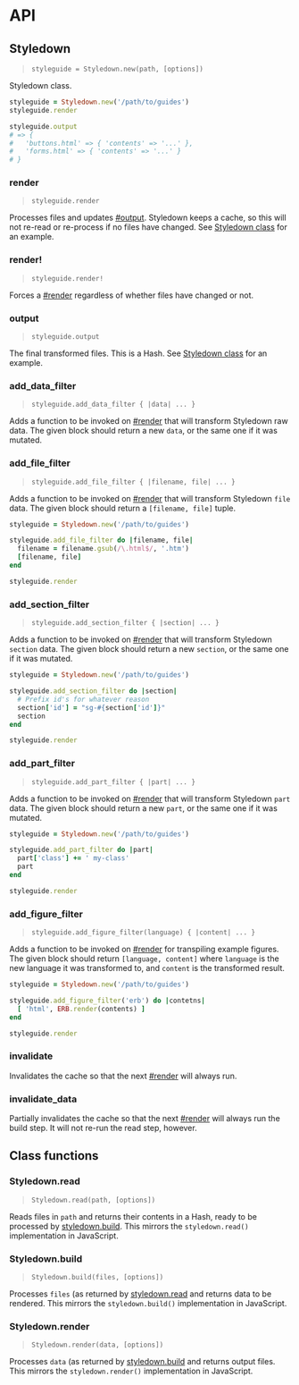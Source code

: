 # API

## Styledown

> `styleguide = Styledown.new(path, [options])`

Styledown class.

```rb
styleguide = Styledown.new('/path/to/guides')
styleguide.render

styleguide.output
# => {
#   'buttons.html' => { 'contents' => '...' },
#   'forms.html' => { 'contents' => '...' }
# }
```

### render

> `styleguide.render`

Processes files and updates [#output](#output). Styledown keeps a cache, so this will not re-read or re-process if no files have changed. See [Styledown class](#styledown) for an example.

### render!

> `styleguide.render!`

Forces a [#render](#render) regardless of whether files have changed or not.

### output

> `styleguide.output`

The final transformed files. This is a Hash. See [Styledown class](#styledown) for an example.

### add\_data\_filter

> `styleguide.add_data_filter { |data| ... }`

Adds a function to be invoked on [#render](#render) that will transform Styledown raw data. The given block should return a new `data`, or the same one if it was mutated.

### add\_file\_filter

> `styleguide.add_file_filter { |filename, file| ... }`

Adds a function to be invoked on [#render](#render) that will transform Styledown `file` data. The given block should return a `[filename, file]` tuple.

```rb
styleguide = Styledown.new('/path/to/guides')

styleguide.add_file_filter do |filename, file|
  filename = filename.gsub(/\.html$/, '.htm')
  [filename, file]
end

styleguide.render
```

### add\_section\_filter

> `styleguide.add_section_filter { |section| ... }`

Adds a function to be invoked on [#render](#render) that will transform Styledown `section` data. The given block should return a new `section`, or the same one if it was mutated.

```rb
styleguide = Styledown.new('/path/to/guides')

styleguide.add_section_filter do |section|
  # Prefix id's for whatever reason
  section['id'] = "sg-#{section['id']}"
  section
end

styleguide.render
```

### add\_part\_filter

> `styleguide.add_part_filter { |part| ... }`

Adds a function to be invoked on [#render](#render) that will transform Styledown `part` data. The given block should return a new `part`, or the same one if it was mutated.

```rb
styleguide = Styledown.new('/path/to/guides')

styleguide.add_part_filter do |part|
  part['class'] += ' my-class'
  part
end

styleguide.render
```

### add\_figure\_filter

> `styleguide.add_figure_filter(language) { |content| ... }`

Adds a function to be invoked on [#render](#render) for transpiling example figures. The given block should return `[language, content]` where `language` is the new language it was transformed to, and `content` is the transformed result.

```rb
styleguide = Styledown.new('/path/to/guides')

styleguide.add_figure_filter('erb') do |contetns|
  [ 'html', ERB.render(contents) ]
end

styleguide.render
```

### invalidate

Invalidates the cache so that the next [#render](#render) will always run.

### invalidate_data

Partially invalidates the cache so that the next [#render](#render) will always run the build step. It will not re-run the read step, however.

## Class functions

### Styledown.read

> `Styledown.read(path, [options])`

Reads files in `path` and returns their contents in a Hash, ready to be processed by [styledown.build](#styledown-build). This mirrors the `styledown.read()` implementation in JavaScript.

### Styledown.build

> `Styledown.build(files, [options])`

Processes `files` (as returned by [styledown.read](#styledown-read) and returns data to be rendered. This mirrors the `styledown.build()` implementation in JavaScript.

### Styledown.render

> `Styledown.render(data, [options])`

Processes `data` (as returned by [styledown.build](#styledown-build) and returns output files. This mirrors the `styledown.render()` implementation in JavaScript.

